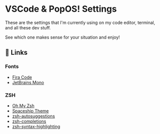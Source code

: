 # VSCode & PopOS! Settings
These are the settings that I'm currently using on my code editor, terminal, and all these dev stuff.

See which one makes sense for your situation and enjoy!

## 🔗 Links
### Fonts
- [Fira Code](https://github.com/tonsky/FiraCode)
- [JetBrains Mono](https://www.jetbrains.com/lp/mono/)
### ZSH
- [Oh My Zsh](https://ohmyz.sh/)
- [Spaceship Theme](https://github.com/spaceship-prompt/spaceship-prompt)
- [zsh-autosuggestions](https://github.com/zsh-users/zsh-autosuggestions)
- [zsh-completions](https://github.com/zsh-users/zsh-completions)
- [zsh-syntax-highlighting](https://github.com/zsh-users/zsh-syntax-highlighting)
